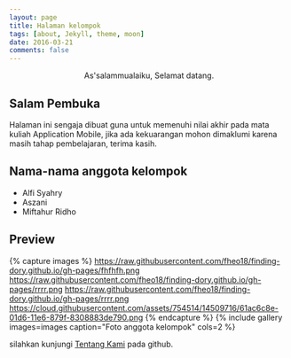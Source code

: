 ```yaml
---
layout: page
title: Halaman kelompok
tags: [about, Jekyll, theme, moon]
date: 2016-03-21
comments: false
---
```

    
<center> As'salammualaiku, Selamat datang.</center>

## Salam Pembuka
Halaman ini sengaja dibuat guna untuk memenuhi nilai akhir pada mata kuliah Application Mobile, jika ada kekuarangan mohon dimaklumi karena masih tahap pembelajaran, terima kasih.

## Nama-nama anggota kelompok
* Alfi Syahry
* Aszani
* Miftahur Ridho

## Preview

{% capture images %}
    https://raw.githubusercontent.com/fheo18/finding-dory.github.io/gh-pages/fhfhfh.png
    https://raw.githubusercontent.com/fheo18/finding-dory.github.io/gh-pages/rrrr.png
    https://raw.githubusercontent.com/fheo18/finding-dory.github.io/gh-pages/rrrr.png
    https://cloud.githubusercontent.com/assets/754514/14509716/61ac6c8e-01d6-11e6-879f-8308883de790.png
{% endcapture %}
{% include gallery images=images caption="Foto anggota kelompok" cols=2 %}

silahkan kunjungi [Tentang Kami](https://fheo18.github.io/finding-dory.github.io/about/) pada github.


